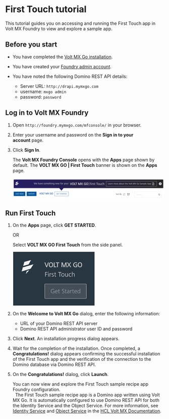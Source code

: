 # First Touch tutorial

This tutorial guides you on accessing and running the First Touch app in Volt MX Foundry to view and explore a sample app. 

## Before you start

- You have completed the [Volt MX Go installation](installation.md).
- You have created your [Foundry admin account](../howto/foundryadminaccount.md).
- You have noted the following Domino REST API details:

    - Server URL: `http://drapi.mymxgo.com` 
    - username: `mxgo admin`
    - password: `password`

## Log in to Volt MX Foundry

1. Open `http://foundry.mymxgo.com/mfconsole/` in your browser. 
2. Enter your username and password on the **Sign in to your account** page. 
3. Click **Sign In**.  

   The **Volt MX Foundry Console** opens with the **Apps** page shown by default. The **VOLT MX GO | First Touch** banner is shown on the **Apps** page.  

   ![First Touch banner](../assets/images/firsttouch.png)

## Run First Touch

1. On the **Apps** page, click **GET STARTED**.

    OR

    Select **VOLT MX GO First Touch** from the side panel. 

    ![Volt MX GO First Touch ](../assets/images/firsttouchsidepanel.png)

2. On the **Welcome to Volt MX Go** dialog, enter the following information:
    
    - URL of your Domino REST API server
    - Domino REST API administrator user ID and password

3. Click **Next**. An installation progress dialog appears. 

4. Wait for the completion of the installation. Once completed, a **Congratulations!** dialog appears confirming the successful installation of the First Touch app and the verification of the connection to the Domino database via Domino REST API. 
 
5. On the **Congratulations!** dialog, click **Launch**. 
    
   You can now view and explore the First Touch sample recipe app Foundry configuration.  
 
The First Touch sample recipe app is a Domino app written using Volt MX Go. It is automatically configured to use Domino REST API for both the Identity Service and the Object Service. For more information, see [Identity Service](https://opensource.hcltechsw.com/volt-mx-docs/95/docs/documentation/Foundry/voltmx_foundry_user_guide/Content/Identity.html) and [Object Service](https://opensource.hcltechsw.com/volt-mx-docs/95/docs/documentation/Foundry/voltmx_foundry_user_guide/Content/Objectservices.html) in the [HCL Volt MX Documentation](https://opensource.hcltechsw.com/volt-mx-docs/95/docs/documentation/index.html). 